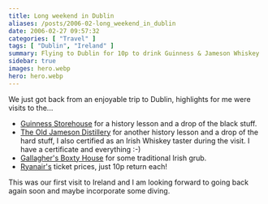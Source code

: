 ```yaml
---
title: Long weekend in Dublin
aliases: /posts/2006-02-long_weekend_in_dublin
date: 2006-02-27 09:57:32
categories: [ "Travel" ]
tags: [ "Dublin", "Ireland" ]
summary: Flying to Dublin for 10p to drink Guinness & Jameson Whiskey
sidebar: true
images: hero.webp
hero: hero.webp
---
```


We just got back from an enjoyable trip to Dublin, highlights for me were
visits to the...

  * [Guinness Storehouse](http://www.guinnessstorehouse.com/home/home.asp) for a history lesson and a drop of the black stuff.
  * [The Old Jameson Distillery](http://www.whiskeytours.ie/dublin/dubhistoryn.html) for another history lesson and a drop of the hard stuff, I also certified as an Irish Whiskey taster during the visit. I have a certificate and everything :-)
  * [Gallagher's Boxty House](http://www.boxtyhouse.ie/default.htm) for some traditional Irish grub.
  * [Ryanair's](http://www.ryanair.com/site/EN/) ticket prices, just 10p return each!

This was our first visit to Ireland and I am looking forward to going back again
soon and maybe incorporate some diving.
